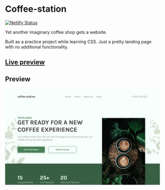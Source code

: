 # Coffee-station

[![Netlify Status](https://api.netlify.com/api/v1/badges/0e05bd5a-2564-4f62-bd4b-5f7f938823cc/deploy-status)](https://app.netlify.com/projects/coffee-station-alvs/deploys)

Yet another imaginary coffee shop gets a website.

Built as a practice project while learning CSS. Just a pretty landing page with no additional functionality.

## [Live preview](https://coffee-station-alvs.netlify.com/)

## Preview

![screenshot of the website](img/preview.png)
